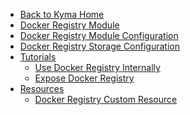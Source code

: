 <!-- markdown-link-check-disable -->
- [Back to Kyma Home](/)
- [Docker Registry Module](/docker-registry/user/README.md)
- [Docker Registry Module Configuration](/docker-registry/user/00-20-configure-docker-registry.md)
- [Docker Registry Storage Configuration](/docker-registry/user/00-30-storage-configuration.md)
- [Tutorials](/docker-registry/user/tutorials/README.md)
  - [Use Docker Registry Internally](/docker-registry/user/tutorials/01-10-use-registry-internally.md)
  - [Expose Docker Registry](/docker-registry/user/tutorials/01-20-expose-registry.md)
- [Resources](/docker-registry/user/resources/README.md)
  - [Docker Registry Custom Resource](/docker-registry/user/resources/06-20-docker-registry-cr.md)
<!-- markdown-link-check-enable -->
